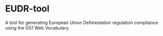 # EUDR-tool
A tool for generating European Union Deforestation regulation compliance using the GS1 Web Vocabulary.

